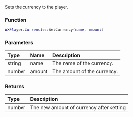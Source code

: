 Sets the currency to the player.

### Function
```lua
WXPlayer.Currencies:SetCurrency(name, amount)
```

### Parameters
| Type | Name | Description |
| :--- | :--- | :--- |
| string | name | The name of the currency. |
| number | amount | The amount of the currency. |

### Returns
| Type | Description |
| :--- | :--- |
| number | The new amount of currency after setting |